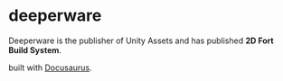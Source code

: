 # deeperware
Deeperware is the publisher of Unity Assets and has published **2D Fort Build System**.

built with [Docusaurus](https://docusaurus.io/).

